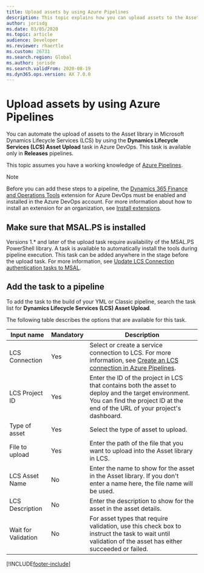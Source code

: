 ```yaml
---
title: Upload assets by using Azure Pipelines
description: This topic explains how you can upload assets to the Asset library in Microsoft Dynamics Lifecycle Services (LCS) by using Azure Pipelines.
author: jorisdg
ms.date: 03/05/2020
ms.topic: article
audience: Developer
ms.reviewer: rhaertle
ms.custom: 26731
ms.search.region: Global
ms.author: jorisde
ms.search.validFrom: 2020-08-19
ms.dyn365.ops.version: AX 7.0.0
---
```


# Upload assets by using Azure Pipelines

You can automate the upload of assets to the Asset library in Microsoft Dynamics Lifecycle Services (LCS) by using the **Dynamics Lifecycle Services (LCS) Asset Upload** task in Azure DevOps. This task is available only in **Releases** pipelines.

This topic assumes you have a working knowledge of [Azure Pipelines](/azure/devops/pipelines/get-started/pipelines-get-started).

> [!NOTE]
> Before you can add these steps to a pipeline, the [Dynamics 365 Finance and Operations Tools](https://marketplace.visualstudio.com/items?itemName=Dyn365FinOps.dynamics365-finops-tools) extension for Azure DevOps must be enabled and installed in the Azure DevOps account. For more information about how to install an extension for an organization, see [Install extensions](/azure/devops/marketplace/install-extension).

## Make sure that MSAL.PS is installed

Versions 1.\* and later of the upload task require availability of the MSAL.PS PowerShell library. A task is available to automatically install the tools during pipeline execution. This task can be added anywhere in the stage before the upload task. For more information, see [Update LCS Connection authentication tasks to MSAL](pipeline-lcs-connection-update#add-the-MSAL-PS-install-task-to-a-pipeline).

## Add the task to a pipeline

To add the task to the build of your YML or Classic pipeline, search the task list for **Dynamics Lifecycle Services (LCS) Asset Upload**.

The following table describes the options that are available for this task.

| Input name | Mandatory | Description |
|---|---|---|
| LCS Connection | Yes | Select or create a service connection to LCS. For more information, see [Create an LCS connection in Azure Pipelines](pipeline-lcs-connection.md). |
| LCS Project ID | Yes | Enter the ID of the project in LCS that contains both the asset to deploy and the target environment. You can find the project ID at the end of the URL of your project's dashboard. |
| Type of asset | Yes | Select the type of asset to upload. |
| File to upload | Yes | Enter the path of the file that you want to upload into the Asset library in LCS. |
| LCS Asset Name | No | Enter the name to show for the asset in the Asset library. If you don't enter a name here, the file name will be used. |
| LCS Description | No | Enter the description to show for the asset in the asset details. |
| Wait for Validation | No | For asset types that require validation, use this check box to instruct the task to wait until validation of the asset has either succeeded or failed. |


[!INCLUDE[footer-include](../../../includes/footer-banner.md)]
